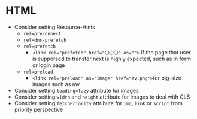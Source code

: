 # HTML

- Consider setting Resource-Hints
    - `rel=preconnect`
    - `rel=dns-prefetch`
    - `rel=prefetch`
        - `<link rel="prefetch" href="〇〇〇" as="">` if the page that user is supporsed to transfer next is highly expected, such as in form or login page
    - `rel=preload`
        - `<link rel="preload" as="image" href="mv.png">`for big-size images such as mv
- Consider setting `loading=lazy` attribute for images
- Consider setting `width` and `height` attribute for images to deal with CLS
- Consider setting `fetchPriority` attribute for `img`, `link` or `script` from priority perspective